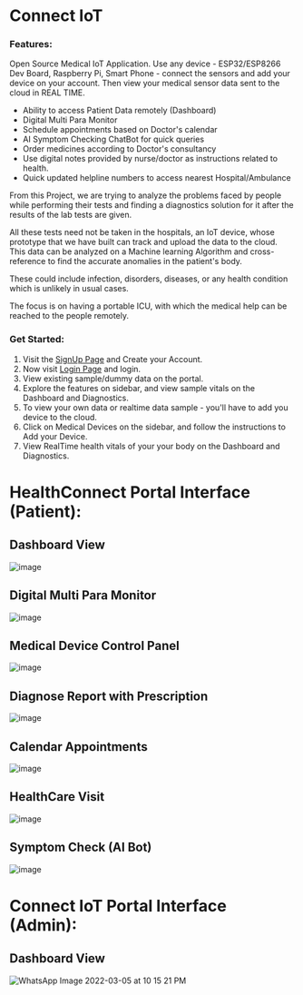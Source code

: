 # Connect IoT

### Features:

Open Source Medical IoT Application. Use any device - ESP32/ESP8266 Dev Board, Raspberry Pi, Smart Phone - connect the sensors and add your device on your account. Then view your medical sensor data sent to the cloud in REAL TIME.

- Ability to access Patient Data remotely (Dashboard)
- Digital Multi Para Monitor
- Schedule appointments based on Doctor's calendar
- AI Symptom Checking ChatBot for quick queries
- Order medicines according to Doctor's consultancy
- Use digital notes provided by nurse/doctor as instructions related to health.
- Quick updated helpline numbers to access nearest Hospital/Ambulance


From this Project, we are trying to analyze the problems faced by people while performing their tests and finding a diagnostics solution for it after the results of the lab tests are given.  

All these tests need not be taken in the hospitals, an IoT device, whose prototype that we have built can track and upload the data to the cloud. This data can be analyzed on a  Machine learning Algorithm and cross-reference to find the accurate anomalies in the patient's body. 

These could include infection, disorders, diseases, or any health condition which is unlikely in usual cases.

The focus is on having a portable ICU, with which the medical help can be reached to the people remotely.


### Get Started:

1. Visit the [SignUp Page](https://healthconnect.pages.dev/signup/) and Create your Account.
2. Now visit [Login Page](https://healthconnect.pages.dev/login/) and login.
3. View existing sample/dummy data on the portal.
4. Explore the features on sidebar, and view sample vitals on the Dashboard and Diagnostics.
5. To view your own data or realtime data sample - you'll have to add you device to the cloud.
6. Click on Medical Devices on the sidebar, and follow the instructions to Add your Device.
7. View RealTime health vitals of your your body on the Dashboard and Diagnostics.

# HealthConnect Portal Interface (Patient):

## Dashboard View

![image](https://user-images.githubusercontent.com/52236719/194998000-6d70b422-4115-4ea1-a1c4-90f933b8bd98.png)

## Digital Multi Para Monitor

![image](https://user-images.githubusercontent.com/52236719/194998194-bbda1b51-7e75-4249-8162-9b890c158909.png)

## Medical Device Control Panel

![image](https://user-images.githubusercontent.com/52236719/194998311-62afe521-d4c9-4925-ac68-f3307b99eefc.png)

## Diagnose Report with Prescription

![image](https://user-images.githubusercontent.com/52236719/194998453-55eaacd9-f49d-4118-9e25-a9e1cdb3c29a.png)

## Calendar Appointments

![image](https://user-images.githubusercontent.com/52236719/195002553-671556c7-8356-4171-a17f-c664e1bdc890.png)


## HealthCare Visit

![image](https://user-images.githubusercontent.com/52236719/195002734-a241ce00-8950-4499-b062-f71f43fa6143.png)


## Symptom Check (AI Bot)

![image](https://user-images.githubusercontent.com/52236719/195002811-1cc831d2-71eb-4b9a-9d66-dc68e19050b8.png)


# Connect IoT Portal Interface (Admin):

## Dashboard View

![WhatsApp Image 2022-03-05 at 10 15 21 PM](https://user-images.githubusercontent.com/72246796/158068457-18fbe041-2c3e-42a6-afa8-697ec7262d09.jpeg)

